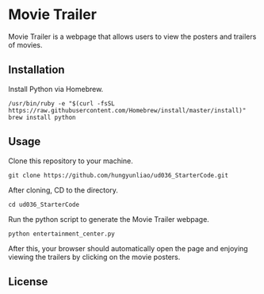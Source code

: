 # Movie Trailer

Movie Trailer is a webpage that allows users to view the posters and trailers of movies.

## Installation
Install Python via Homebrew.
```
/usr/bin/ruby -e "$(curl -fsSL https://raw.githubusercontent.com/Homebrew/install/master/install)"
brew install python
```
## Usage
Clone this repository to your machine.
```
git clone https://github.com/hungyunliao/ud036_StarterCode.git
```
After cloning, CD to the directory.
```
cd ud036_StarterCode
```
Run the python script to generate the Movie Trailer webpage.
```
python entertainment_center.py
```
After this, your browser should automatically open the page and enjoying viewing the trailers by clicking on the movie posters.


## License
